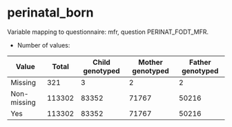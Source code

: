 # perinatal_born
Variable mapping to questionnaire: mfr, question PERINAT_FODT_MFR.
- Number of values:

| Value | Total | Child genotyped | Mother genotyped | Father genotyped |
| ----- | ----- | --------------- | ---------------- | ---------------- |
| Missing | 321 | 3 | 2 | 2 |
| Non-missing | 113302 | 83352 | 71767 | 50216 |
| Yes | 113302 | 83352 | 71767 |50216 |



